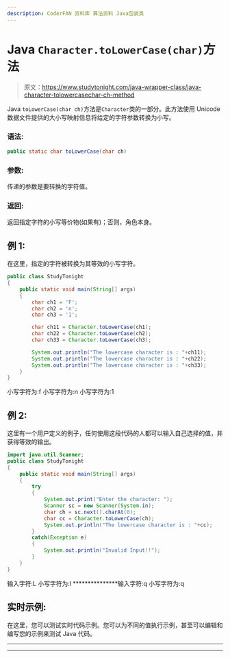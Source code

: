 ```yaml
---
description: CoderFAN 资料库 算法资料 Java包装类
---
```


# Java `Character.toLowerCase(char)`方法

> 原文：<https://www.studytonight.com/java-wrapper-class/java-character-tolowercasechar-ch-method>

Java `toLowerCase(char ch)`方法是`Character`类的一部分。此方法使用 Unicode 数据文件提供的大小写映射信息将给定的字符参数转换为小写。

### 语法:

```java
public static char toLowerCase(char ch) 
```

### 参数:

传递的参数是要转换的字符值。

### 返回:

返回指定字符的小写等价物(如果有)；否则，角色本身。

## 例 1:

在这里，指定的字符被转换为其等效的小写字符。

```java
public class StudyTonight
{  
	public static void main(String[] args)
	{  
		char ch1 = 'F';  
		char ch2 = 'n';
		char ch3 = '1';

		char ch11 = Character.toLowerCase(ch1);  
		char ch22 = Character.toLowerCase(ch2);
		char ch33 = Character.toLowerCase(ch3);

        System.out.println("The lowercase character is : "+ch11);  
		System.out.println("The lowercase character is : "+ch22); 
		System.out.println("The lowercase character is : "+ch33); 
	}  
}
```

小写字符为:f
小写字符为:n
小写字符为:1

## 例 2:

这里有一个用户定义的例子，任何使用这段代码的人都可以输入自己选择的值，并获得等效的输出。

```java
import java.util.Scanner; 
public class StudyTonight
{  
	public static void main(String[] args)
	{  
		try
		{
			System.out.print("Enter the character: ");  
			Scanner sc = new Scanner(System.in);         
			char ch = sc.next().charAt(0);  
			char cc = Character.toLowerCase(ch);
			System.out.println("The lowercase character is : "+cc);
		}
		catch(Exception e)
		{
			System.out.println("Invalid Input!!");
		}
	}  
}
```

输入字符:L
小写字符为:l
***************输入字符:q
小写字符为:q

## 实时示例:

在这里，您可以测试实时代码示例。您可以为不同的值执行示例，甚至可以编辑和编写您的示例来测试 Java 代码。

* * *

* * *